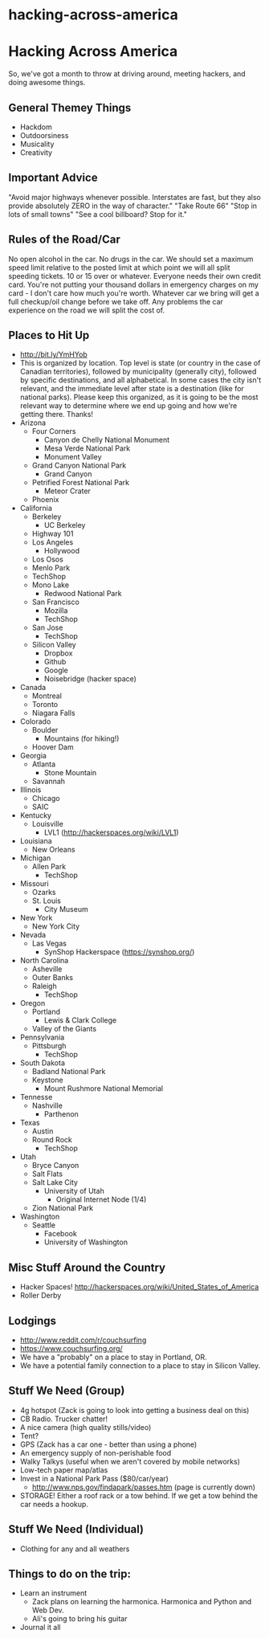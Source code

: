 hacking-across-america
======================

# Hacking Across America

So, we've got a month to throw at driving around, meeting hackers, and doing awesome things.

## General Themey Things

* Hackdom
* Outdoorsiness
* Musicality
* Creativity


## Important Advice
"Avoid major highways whenever possible.  Interstates are fast, but they also provide absolutely ZERO in the way of character."
"Take Route 66"
"Stop in lots of small towns"
"See a cool billboard?  Stop for it."


## Rules of the Road/Car
No open alcohol in the car.
No drugs in the car.
We should set a maximum speed limit relative to the posted limit at which point we will all split speeding tickets.  10 or 15 over or whatever.
Everyone needs their own credit card.  You're not putting your thousand dollars in emergency charges on my card - I don't care how much you're worth.
Whatever car we bring will get a full checkup/oil change before we take off.  Any problems the car experience on the road we will split the cost of.

## Places to Hit Up
* http://bit.ly/YmHYob
* This is organized by location.  Top level is state (or country in the case of Canadian territories), followed by municipality (generally city), followed by specific destinations, and all alphabetical.  In some cases the city isn't relevant, and the immediate level after state is a destination (like for national parks).  Please keep this organized, as it is going to be the most relevant way to determine where we end up going and how we're getting there.  Thanks!
* Arizona
  * Four Corners
    * Canyon de Chelly National Monument
    * Mesa Verde National Park
    * Monument Valley
  * Grand Canyon National Park
    * Grand Canyon
  * Petrified Forest National Park 
    * Meteor Crater
  * Phoenix
* California
  * Berkeley
    * UC Berkeley
  * Highway 101
  * Los Angeles
    * Hollywood
  * Los Osos
  * Menlo Park
  * TechShop
  * Mono Lake
    * Redwood National Park
  * San Francisco
    * Mozilla
    * TechShop
  * San Jose
    * TechShop
  * Silicon Valley
    * Dropbox
    * Github
    * Google
    * Noisebridge (hacker space)
* Canada
  * Montreal
  * Toronto
  * Niagara Falls
* Colorado
  * Boulder
    * Mountains (for hiking!)
  * Hoover Dam
* Georgia
  * Atlanta
    * Stone Mountain
  * Savannah
* Illinois
  * Chicago
  * SAIC
* Kentucky
  * Louisville
    * LVL1 (http://hackerspaces.org/wiki/LVL1)
* Louisiana
  * New Orleans
* Michigan
  * Allen Park
    * TechShop
* Missouri
  * Ozarks
  * St. Louis
    * City Museum
* New York
  * New York City
* Nevada
  * Las Vegas
    * SynShop Hackerspace (https://synshop.org/)
* North Carolina
  * Asheville
  * Outer Banks
  * Raleigh
    * TechShop
* Oregon
  * Portland
    * Lewis & Clark College
  * Valley of the Giants
* Pennsylvania
  * Pittsburgh
    * TechShop
* South Dakota
  * Badland National Park
  * Keystone
    * Mount Rushmore National Memorial
* Tennesse
  * Nashville
    * Parthenon
* Texas
  * Austin
  * Round Rock
    * TechShop
* Utah
  * Bryce Canyon
  * Salt Flats
  * Salt Lake City
    * University of Utah
      * Original Internet Node (1/4)
  * Zion National Park
* Washington
  * Seattle
    * Facebook
    * University of Washington

## Misc Stuff Around the Country
* Hacker Spaces! http://hackerspaces.org/wiki/United_States_of_America
* Roller Derby

## Lodgings
* http://www.reddit.com/r/couchsurfing
* https://www.couchsurfing.org/
* We have a "probably" on a place to stay in Portland, OR.
* We have a potential family connection to a place to stay in Silicon Valley.

## Stuff We Need (Group)
* 4g hotspot (Zack is going to look into getting a business deal on this)
* CB Radio.  Trucker chatter!
* A nice camera (high quality stills/video)
* Tent?
* GPS (Zack has a car one - better than using a phone)
* An emergency supply of non-perishable food
* Walky Talkys (useful when we aren't covered by mobile networks)
* Low-tech paper map/atlas
* Invest in a National Park Pass ($80/car/year)
  * http://www.nps.gov/findapark/passes.htm (page is currently down)
* STORAGE!  Either a roof rack or a tow behind.  If we get a tow behind the car needs a hookup.

## Stuff We Need (Individual)
* Clothing for any and all weathers

## Things to do on the trip:
* Learn an instrument
  * Zack plans on learning the harmonica. Harmonica and Python and Web Dev.
  * Ali's going to bring his guitar
* Journal it all


